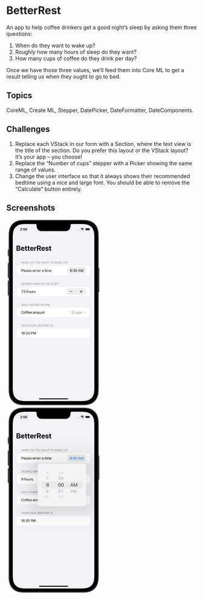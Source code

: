 #  BetterRest

An app to help coffee drinkers get a good night’s sleep by asking them three questions:

1. When do they want to wake up?
2. Roughly how many hours of sleep do they want?
3. How many cups of coffee do they drink per day?

Once we have those three values, we’ll feed them into Core ML to get a result telling us when they ought to go to bed.

## Topics

CoreML, Create ML, Stepper, DatePicker, DateFormatter, DateComponents.

## Challenges

1. Replace each VStack in our form with a Section, where the text view is the title of the section. Do you prefer this layout or the VStack layout? It’s your app – you choose!
2. Replace the “Number of cups” stepper with a Picker showing the same range of values.
3. Change the user interface so that it always shows their recommended bedtime using a nice and large font. You should be able to remove the “Calculate” button entirely.

## Screenshots

<img src="screenshots/screen01.png" alt="BetterRest app screenshot 1" width="250">&nbsp;&nbsp;&nbsp;&nbsp;<img src="screenshots/screen02.png" alt="BetterRest app screenshot 2" width="250">

